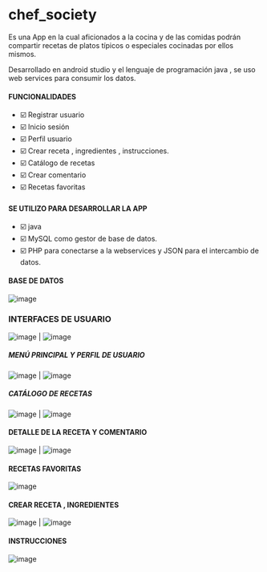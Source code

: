 # chef_society

Es una App en la cual aficionados a la cocina y de las comidas podrán compartir recetas de platos típicos o especiales cocinadas por ellos mismos.

Desarrollado en android studio y el lenguaje de programación java , se uso web services para consumir los datos.

#### FUNCIONALIDADES 

- :ballot_box_with_check: Registrar usuario
- :ballot_box_with_check: Inicio sesión
- :ballot_box_with_check: Perfil usuario
- :ballot_box_with_check: Crear receta , ingredientes , instrucciones.
- :ballot_box_with_check: Catálogo de recetas
- :ballot_box_with_check: Crear comentario
- :ballot_box_with_check: Recetas favoritas

#### SE UTILIZO PARA DESARROLLAR LA APP

- :ballot_box_with_check: java 
- :ballot_box_with_check: MySQL como gestor de base de datos.
- :ballot_box_with_check: PHP  para conectarse a la webservices y JSON para el intercambio de datos.

#### BASE DE DATOS 

![image](https://user-images.githubusercontent.com/71619972/125888492-50344991-a827-4af3-9cf1-6120b4995caf.png)


### INTERFACES DE USUARIO 

![image](https://user-images.githubusercontent.com/71619972/125884366-fb1202ab-c561-436e-a7c8-e571b90d8b2b.png)    |    ![image](https://user-images.githubusercontent.com/71619972/125884697-5022401b-2460-4d40-8538-ce550cacfe52.png)

##### MENÚ PRINCIPAL Y PERFIL DE USUARIO   

![image](https://user-images.githubusercontent.com/71619972/125885211-68a02e45-3f04-4efe-aa8f-97a9536d9a7c.png) | ![image](https://user-images.githubusercontent.com/71619972/125885503-436bddf4-d93c-4459-9ac5-6e508b664428.png)


##### CATÁLOGO DE RECETAS                                                                                      

![image](https://user-images.githubusercontent.com/71619972/125885948-6f835dab-7bbf-463c-83c5-1670c4b8087d.png) | ![image](https://user-images.githubusercontent.com/71619972/125885895-4491eefe-e826-4b17-a9fa-99c8c5341498.png)

#### DETALLE DE LA RECETA Y COMENTARIO

![image](https://user-images.githubusercontent.com/71619972/125886441-85519adc-5b5b-419c-b9f9-29a1e8b46e48.png) | ![image](https://user-images.githubusercontent.com/71619972/125887685-83c09f03-adbe-4de2-b1b7-982c40dfa794.png)

#### RECETAS FAVORITAS

![image](https://user-images.githubusercontent.com/71619972/125886121-17c2653f-de52-4f3b-83de-341343a1e149.png)

#### CREAR RECETA  , INGREDIENTES 

![image](https://user-images.githubusercontent.com/71619972/125888124-67db0f62-98d0-4a2f-a92c-cd28ea711931.png) | ![image](https://user-images.githubusercontent.com/71619972/125888215-c17a7d14-de0b-4662-bdcf-bef3de43344a.png)

#### INSTRUCCIONES

![image](https://user-images.githubusercontent.com/71619972/125888308-3d7f4330-03eb-40a2-b808-984ae21fa880.png)





